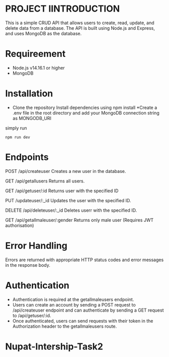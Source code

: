 # PROJECT IINTRODUCTION
This is a simple CRUD API that allows users to create, read, update, and delete data from a database. The API is built using Node.js and Express, and uses MongoDB as the database.

# Requireement

* Node.js v14.16.1 or higher
* MongoDB


# Installation

* Clone the repository
Install dependencies using npm install
*Create a .env file in the root directory and add your MongoDB connection string as MONGODB_URI

simply run 
```
npm run dev
```


# Endpoints
POST /api/createuser
Creates a new user in the database.

GET /api/getallusers
Returns all users.

GET /api/getuser/:id
Returns user with the specified ID

PUT /updateuser/:_id
Updates the user with the specified ID.

DELETE /api/deleteuser/:_id
Deletes userr with the specified ID.

GET /api/getallmaleuser/:gender
Returns only male user (Requires JWT authorisation)

# Error Handling

Errors are returned with appropriate HTTP status codes and error messages in the response body.

# Authentication
* Authentication is required at the getallmaleusers endpoint. 
* Users can create an account by sending a POST request to /api/createuser endpoint and can authenticate by sending a GET request to /api/getuser/:id. 
* Once authenticated, users can send requests with their token in the Authorization header to the getallmaleusers route.


# Nupat-Intership-Task2
